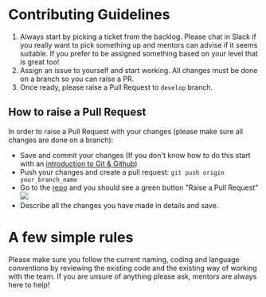 # Contributing Guidelines
1. Always start by picking a ticket from the backlog. Please chat in Slack if you really want to pick something up and mentors can advise if it seems suitable. If you prefer to be assigned something based on your level that is great too!
4. Assign an issue to yourself and start working. All changes must be done on a branch so you can raise a PR.
5. Once ready, please raise a Pull Request to `develop` branch.

## How to raise a Pull Request
In order to raise a Pull Request with your changes (please make sure all changes are done on a branch):

- Save and commit your changes (If you don't know how to do this start with an [introduction to Git & Github](https://docs.google.com/document/d/1Mk_3mW1nHG4WrtTQcmPH5oCCrbgNIoTcegFk398K8OE/edit))
- Push your changes and create a pull request: `git push origin your_branch_name`
- Go to the [repo](https://github.com/PolyglotDevsLondon/listings-app) and you should see a green button "Raise a Pull Request"
![](https://help.github.com/assets/images/help/pull_requests/pull-request-click-to-create.png)
- Describe all the changes you have made in details and save.

# A few simple rules
Please make sure you follow the current naming, coding and language conventions by reviewing the existing code and the existing way of working with the team.
If you are unsure of anything please ask, mentors are always here to help!